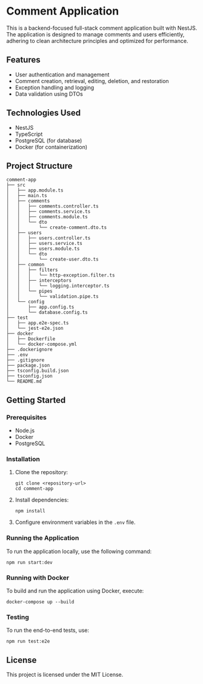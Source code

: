 # Comment Application

This is a backend-focused full-stack comment application built with NestJS. The application is designed to manage comments and users efficiently, adhering to clean architecture principles and optimized for performance.

## Features

- User authentication and management
- Comment creation, retrieval, editing, deletion, and restoration
- Exception handling and logging
- Data validation using DTOs

## Technologies Used

- NestJS
- TypeScript
- PostgreSQL (for database)
- Docker (for containerization)

## Project Structure

```
comment-app
├── src
│   ├── app.module.ts
│   ├── main.ts
│   ├── comments
│   │   ├── comments.controller.ts
│   │   ├── comments.service.ts
│   │   ├── comments.module.ts
│   │   └── dto
│   │       └── create-comment.dto.ts
│   ├── users
│   │   ├── users.controller.ts
│   │   ├── users.service.ts
│   │   ├── users.module.ts
│   │   └── dto
│   │       └── create-user.dto.ts
│   ├── common
│   │   ├── filters
│   │   │   └── http-exception.filter.ts
│   │   ├── interceptors
│   │   │   └── logging.interceptor.ts
│   │   └── pipes
│   │       └── validation.pipe.ts
│   └── config
│       ├── app.config.ts
│       └── database.config.ts
├── test
│   ├── app.e2e-spec.ts
│   └── jest-e2e.json
├── docker
│   ├── Dockerfile
│   └── docker-compose.yml
├── .dockerignore
├── .env
├── .gitignore
├── package.json
├── tsconfig.build.json
├── tsconfig.json
└── README.md
```

## Getting Started

### Prerequisites

- Node.js
- Docker
- PostgreSQL

### Installation

1. Clone the repository:
   ```
   git clone <repository-url>
   cd comment-app
   ```

2. Install dependencies:
   ```
   npm install
   ```

3. Configure environment variables in the `.env` file.

### Running the Application

To run the application locally, use the following command:
```
npm run start:dev
```

### Running with Docker

To build and run the application using Docker, execute:
```
docker-compose up --build
```

### Testing

To run the end-to-end tests, use:
```
npm run test:e2e
```

## License

This project is licensed under the MIT License.